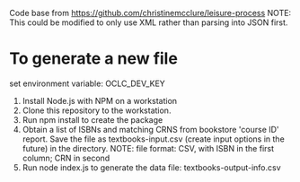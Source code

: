 Code base from https://github.com/christinemcclure/leisure-process
NOTE: This could be modified to only use XML rather than parsing into JSON first. 


# To generate a new file

set environment variable: OCLC_DEV_KEY

1. Install Node.js with NPM on a workstation
2. Clone this repository to the workstation.
3. Run npm install to create the package
4. Obtain a list of ISBNs and matching CRNS from bookstore 'course ID' report. Save the file as textbooks-input.csv (create input options in the future) in the directory. NOTE: file format: CSV, with ISBN in the first column; CRN in second
5. Run node index.js to generate the data file: textbooks-output-info.csv

